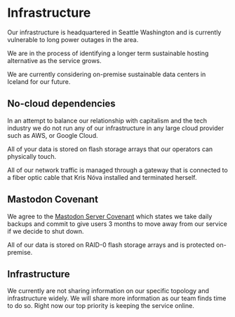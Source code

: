 # Infrastructure

Our infrastructure is headquartered in Seattle Washington and is currently vulnerable to long power outages in the area.

We are in the process of identifying a longer term sustainable hosting alternative as the service grows.

We are currently considering on-premise sustainable data centers in Iceland for our future.

## No-cloud dependencies

In an attempt to balance our relationship with capitalism and the tech industry we do not run any of our infrastructure in any large cloud provider such as AWS, or Google Cloud.

All of your data is stored on flash storage arrays that our operators can physically touch.

All of our network traffic is managed through a gateway that is connected to a fiber optic cable that Kris Nóva installed and terminated herself.

## Mastodon Covenant

We agree to the [Mastodon Server Covenant](https://joinmastodon.org/covenant) which states we take daily backups and commit to give users 3 months to move away from our service if we decide to shut down.

All of our data is stored on RAID-0 flash storage arrays and is protected on-premise.

## Infrastructure

We currently are not sharing information on our specific topology and infrastructure widely. We will share more information as our team finds time to do so. Right now our top priority is keeping the service online.
